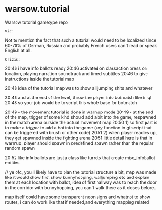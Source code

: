 warsow.tutorial
===============

Warsow tutorial gametype repo



    Vic:
Not to mention the fact that such a tutorial would need to be localized since 60-70% of German, Russian and probably French users can't read or speak English at all.



    Crizis:
20:46 i have info ballots ready
20:46 activated on classaction press on location, playing narration soundtrack and timed subtitles
20:46 to give instructions inside the tutorial map

20:48 idea of the tutorial map was to show all jumping shits and whatever

20:48 and at the end of the level, throw the player into botmatch like in ql
20:48 so your job would be to script this whole base for botmatch

20:49 - the movement tutorial is done in warmup mode
20:49 - at the end of the map, trigger of some kind should add a bit into the game, respawned in the match arena outside the actual movement map
20:50 1) so first part is to make a *trigger* to add a bot into the game (any function in gt script that can be triggered with brush or other code)
20:51 2) when player readies up, they get spawned inside the fighting arena
20:51 little detail here is that in warmup, player should spawn in predefined spawn rather than the regular random spawn

20:52 like info ballots are just a class like turrets that create misc_infoballot entities

//
ye ofc, you'll likely have to plan the tutorial structure a bit, map was made like it would show first show bunnyhopping, walljumping etc and explain them at each location with ballot, idea of first hallway was to reach the door in the corridor with bunnyhopping, you can't walk there as it closes before..

map itself could have some transparent neon signs and whatnot to show routes, i can do work like that if needed,and everything mapping related
